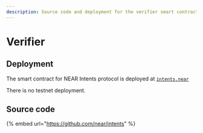 ```yaml
---
description: Source code and deployment for the verifier smart contract
---
```


# Verifier

## Deployment

The smart contract for NEAR Intents protocol is deployed at [`intents.near`](https://nearblocks.io/address/intents.near)&#x20;

There is no testnet deployment.

## Source code

{% embed url="https://github.com/near/intents" %}
